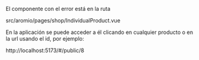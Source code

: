 El componente con el error está en la ruta

src/aromio/pages/shop/IndividualProduct.vue

En la aplicación se puede acceder a él clicando en cualquier producto o en la url usando el id, por ejemplo:

http://localhost:5173/#/public/8
